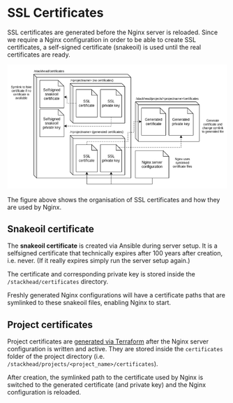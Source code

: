 # SSL Certificates

SSL certificates are generated before the Nginx server is reloaded. Since we require a Nginx configuration in order to be able to create SSL certificates, a self-signed certificate \(snakeoil\) is used until the real certificates are ready.

![SSL certificate organization](../.gitbook/assets/ssl-certificates.png)

The figure above shows the organisation of SSL certificates and how they are used by Nginx.

## Snakeoil certificate

The **snakeoil certificate** is created via Ansible during server setup. It is a selfsigned certificate that technically expires after 100 years after creation, i.e. never. \(If it really expires simply run the server setup again.\)

The certificate and corresponding private key is stored inside the `/stackhead/certificates` directory.

Freshly generated Nginx configurations will have a certificate paths that are symlinked to these snakeoil files, enabling Nginx to start.

## Project certificates

Project certificates are [generated via Terraform](terraform.md) after the Nginx server configuration is written and active. They are stored inside the `certificates` folder of the project directory \(i.e. `/stackhead/projects/<project_name>/certificates`\).

After creation, the symlinked path to the certificate used by Nginx is switched to the generated certificate \(and private key\) and the Nginx configuration is reloaded.

